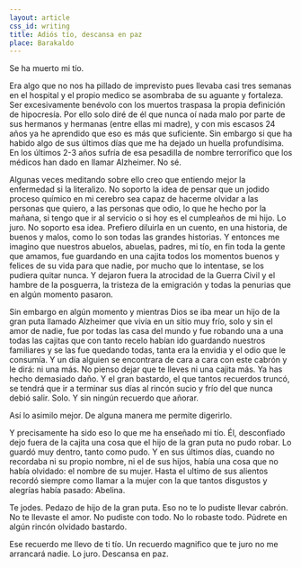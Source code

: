 ```yaml
---
layout: article
css_id: writing
title: Adiós tío, descansa en paz
place: Barakaldo
---
```


Se ha muerto mi tío.

Era algo que no nos ha pillado de imprevisto pues llevaba casi tres semanas en el hospital y el propio medico se asombraba de su aguante y fortaleza. Ser excesivamente benévolo con los muertos traspasa la propia definición de hipocresía. Por ello solo diré de él que nunca oí nada malo por parte de sus hermanos y hermanas (entre ellas mi madre), y con mis escasos 24 años ya he aprendido que eso es más que suficiente. Sin embargo si que ha habido algo de sus últimos días que me ha dejado un huella profundísima. En los últimos 2-3 años sufría de esa pesadilla de nombre terrorífico que los médicos han dado en llamar Alzheimer. No sé.

Algunas veces meditando sobre ello creo que entiendo mejor la enfermedad si la literalizo. No soporto la idea de pensar que un jodido proceso químico en mi cerebro sea capaz de hacerme olvidar a las personas que quiero, a las personas que odio, lo que he hecho por la mañana, si tengo que ir al servicio o si hoy es el cumpleaños de mi hijo. Lo juro. No soporto esa idea. Prefiero diluirla en un cuento, en una historia, de buenos y malos, como lo son todas las grandes historias. Y entonces me imagino que nuestros abuelos, abuelas, padres, mi tío, en fin toda la gente que amamos, fue guardando en una cajita todos los momentos buenos y felices de su vida para que nadie, por mucho que lo intentase, se los pudiera quitar nunca. Y dejaron fuera la atrocidad de la Guerra Civil y el hambre de la posguerra, la tristeza de la emigración y todas la penurias que en algún momento pasaron.

Sin embargo en algún momento y mientras Dios se iba mear un hijo de la gran puta llamado Alzheimer que vivía en un sitio muy frío, solo y sin el amor de nadie, fue por todas las casa del mundo y fue robando una a una todas las cajitas que con tanto recelo habían ido guardando nuestros familiares y se las fue quedando todas, tanta era la envidia y el odio que le consumía. Y un día alguien se encontrara de cara a cara con este cabrón y le dirá: ni una más. No pienso dejar que te lleves ni una cajita más. Ya has hecho demasiado daño. Y el gran bastardo, el que tantos recuerdos truncó, se tendrá que ir a terminar sus días al rincón sucio y frío del que nunca debió salir. Solo. Y sin ningún recuerdo que añorar.

Así lo asimilo mejor. De alguna manera me permite digerirlo.

Y precisamente ha sido eso lo que me ha enseñado mi tío. Él, desconfiado dejo fuera de la cajita una cosa que el hijo de la gran puta no pudo robar. Lo guardó muy dentro, tanto como pudo. Y en sus últimos días, cuando no recordaba ni su propio nombre, ni el de sus hijos, había una cosa que no había olvidado: el nombre de su mujer. Hasta el ultimo de sus alientos recordó siempre como llamar a la mujer con la que tantos disgustos y alegrías había pasado: Abelina.

Te jodes. Pedazo de hijo de la gran puta. Eso no te lo pudiste llevar cabrón. No te llevaste el amor. No pudiste con todo. No lo robaste todo. Púdrete en algún rincón olvidado bastardo.

Ese recuerdo me llevo de ti tío. Un recuerdo magnifico que te juro no me arrancará nadie. Lo juro. Descansa en paz.